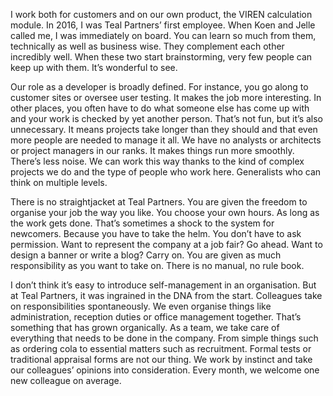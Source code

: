 <!-- title: Tim -->
<!-- author: Tim -->
<!-- date: 2020-05-01 -->
<!-- img: /assets/img/blogimages/headerimage_placeholder.png -->

I work both for customers and on our own product, the VIREN calculation module. In 2016, I was Teal Partners’ first employee. When Koen and Jelle called me, I was immediately on board. You can learn so much from them, technically as well as business wise. They complement each other incredibly well. When these two start brainstorming, very few people can keep up with them. It’s wonderful to see. 



Our role as a developer is broadly defined. For instance, you go along to customer sites or oversee user testing. It makes the job more interesting. In other places, you often have to do what someone else has come up with and your work is checked by yet another person. That’s not fun, but it’s also unnecessary. It means projects take longer than they should and that even more people are needed to manage it all. We have no analysts or architects or project managers in our ranks. It makes things run more smoothly. There’s less noise. We can work this way thanks to the kind of complex projects we do and the type of people who work here. Generalists who can think on multiple levels. 



There is no straightjacket at Teal Partners. You are given the freedom to organise your job the way you like. You choose your own hours. As long as the work gets done. That’s sometimes a shock to the system for newcomers. Because you have to take the helm. You don’t have to ask permission. Want to represent the company at a job fair? Go ahead. Want to design a banner or write a blog? Carry on. You are given as much responsibility as you want to take on. There is no manual, no rule book. 



I don’t think it’s easy to introduce self-management in an organisation. But at Teal Partners, it was ingrained in the DNA from the start. Colleagues take on responsibilities spontaneously. We even organise things like administration, reception duties or office management together. That’s something that has grown organically. As a team, we take care of everything that needs to be done in the company. From simple things such as ordering cola to essential matters such as recruitment. Formal tests or traditional appraisal forms are not our thing. We work by instinct and take our colleagues’ opinions into consideration. Every month, we welcome one new colleague on average.
